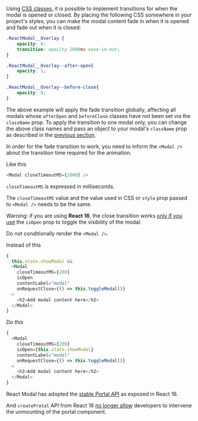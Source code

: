 Using [CSS classes](classes.md), it is possible to implement transitions for
when the modal is opened or closed.  By placing the following CSS somewhere in
your project's styles, you can make the modal content fade in when it is opened
and fade out when it is closed:

```css
.ReactModal__Overlay {
    opacity: 0;
    transition: opacity 2000ms ease-in-out;
}

.ReactModal__Overlay--after-open{
    opacity: 1;
}

.ReactModal__Overlay--before-close{
    opacity: 0;
}
```


The above example will apply the fade transition globally, affecting all modals
whose `afterOpen` and `beforeClose` classes have not been set via the
`className` prop.  To apply the transition to one modal only, you can change
the above class names and pass an object to your modal's `className` prop as
described in the [previous section](classes.md).

In order for the fade transition to work, you need to inform the `<Modal />` about the transition time required for the animation.

Like this

```javascript
<Modal closeTimeoutMS={2000} />
```

`closeTimeoutMS` is expressed in milliseconds.

The `closeTimeoutMS` value and the value used in CSS or `style` prop passed to `<Modal />` needs to be the same.

Warning: if you are using **React 16**, the close transition works [only if you use](https://github.com/reactjs/react-modal/issues/530#issuecomment-335208533) the `isOpen` prop to toggle the visibility of the modal.

Do not conditionally render the `<Modal />`.

Instead of this

```javascript
{
  this.state.showModal &&
  <Modal
    closeTimeoutMS={200}
    isOpen
    contentLabel="modal"
    onRequestClose={() => this.toggleModal()}
  >
    <h2>Add modal content here</h2>
  </Modal>
}
```

*Do this*

```javascript
{
  <Modal
    closeTimeoutMS={200}
    isOpen={this.state.showModal}
    contentLabel="modal"
    onRequestClose={() => this.toggleModal()}
  >
    <h2>Add modal content here</h2>
  </Modal>
}
```

React Modal has adopted the [stable Portal API](https://reactjs.org/docs/portals.html) as exposed in React 16.

And `createProtal` API from React 16 [no longer allow](https://github.com/facebook/react/issues/10826#issuecomment-355719729) developers to intervene the unmounting of the portal component.
